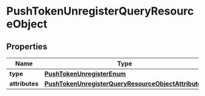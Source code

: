# PushTokenUnregisterQueryResourceObject

## Properties
Name | Type | Description | Notes
------------ | ------------- | ------------- | -------------
**type** | [**PushTokenUnregisterEnum**](PushTokenUnregisterEnum.md) |  | 
**attributes** | [**PushTokenUnregisterQueryResourceObjectAttributes**](PushTokenUnregisterQueryResourceObjectAttributes.md) |  | 
